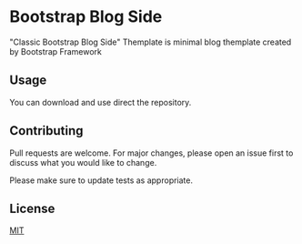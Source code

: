 
# Bootstrap Blog Side

"Classic Bootstrap Blog Side" Themplate is minimal blog themplate created by Bootstrap Framework
 

## Usage
You can download and use direct the repository.

 

## Contributing
Pull requests are welcome. For major changes, please open an issue first to discuss what you would like to change.

Please make sure to update tests as appropriate.

## License
[MIT](https://choosealicense.com/licenses/mit/)